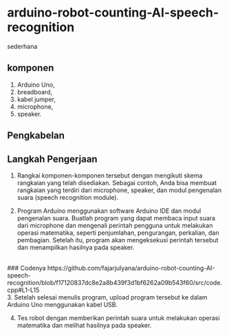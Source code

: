 # arduino-robot-counting-AI-speech-recognition
sederhana
## komponen 
1. Arduino Uno, 
2. breadboard, 
3. kabel jumper, 
4. microphone, 
5. speaker.

## Pengkabelan
## Langkah Pengerjaan
1. Rangkai komponen-komponen tersebut dengan mengikuti skema rangkaian yang telah disediakan. Sebagai contoh, Anda bisa membuat rangkaian yang terdiri dari microphone, speaker, dan modul pengenalan suara (speech recognition module).

2. Program Arduino menggunakan software Arduino IDE dan modul pengenalan suara. Buatlah program yang dapat membaca input suara dari microphone dan mengenali perintah pengguna untuk melakukan operasi matematika, seperti penjumlahan, pengurangan, perkalian, dan pembagian. Setelah itu, program akan mengeksekusi perintah tersebut dan menampilkan hasilnya pada speaker.
<br>
### Codenya
https://github.com/fajarjulyana/arduino-robot-counting-AI-speech-recognition/blob/f17120837dc8e2a8b439f3d1bf6262a09b543f60/src/code.cpp#L1-L15
<br>
3. Setelah selesai menulis program, upload program tersebut ke dalam Arduino Uno menggunakan kabel USB.

4. Tes robot dengan memberikan perintah suara untuk melakukan operasi matematika dan melihat hasilnya pada speaker.
